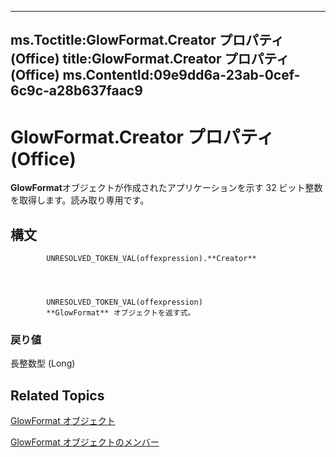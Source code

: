 

---
ms.Toctitle:GlowFormat.Creator プロパティ (Office)
title:GlowFormat.Creator プロパティ (Office)
ms.ContentId:09e9dd6a-23ab-0cef-6c9c-a28b637faac9
---
# GlowFormat.Creator プロパティ (Office)




**GlowFormat**オブジェクトが作成されたアプリケーションを示す 32 ビット整数を取得します。読み取り専用です。

## 構文

            UNRESOLVED_TOKEN_VAL(offexpression).**Creator**




            UNRESOLVED_TOKEN_VAL(offexpression)
            **GlowFormat** オブジェクトを返す式。

### 戻り値
長整数型 (Long)





## Related Topics

[GlowFormat オブジェクト](b89e2245-e3a4-4a8c-cd4f-86396ad71a5b.md)

[GlowFormat オブジェクトのメンバー](8d12e270-0b8b-930b-9c74-694b02a3a228.md)




